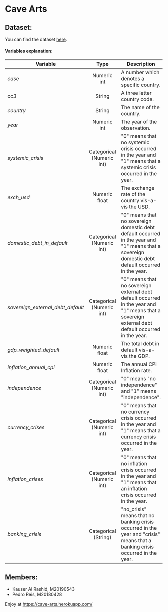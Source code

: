 # Cave Arts

## Dataset:

You can find the dataset [here](https://www.kaggle.com/chirin/africa-economic-banking-and-systemic-crisis-data).

#### Variables explanation:

|     <b>Variable</b>     |    <b>Type</b>    |  <b>Description</b>                                                   |
|-------------------------|:-----------------:|-----------------------------------------------------------------------|
| <i>case</i> | Numeric int | A number which denotes a specific country. |
| <i>cc3</i> | String |  A three letter country code. |
| <i>country</i> | String | The name of the country. |
| <i>year</i> | Numeric int | The year of the observation. |
| <i>systemic_crisis</i> | Categorical (Numeric int) | "0" means that no systemic crisis occurred in the year and "1" means that a systemic crisis occurred in the year. |
| <i>exch_usd</i> | Numeric float | The exchange rate of the country vis-a-vis the USD. |
| <i>domestic_debt_in_default</i> | Categorical (Numeric int) | "0" means that no sovereign domestic debt default occurred in the year and "1" means that a sovereign domestic debt default occurred in the year. |
| <i>sovereign_external_debt_default</i> | Categorical (Numeric int) | "0" means that no sovereign external debt default occurred in the year and "1" means that a sovereign external debt default occurred in the year. |
| <i>gdp_weighted_default</i> | Numeric float | The total debt in default vis-a-vis the GDP. |
| <i>inflation_annual_cpi</i> | Numeric float | The annual CPI Inflation rate. |
| <i>independence</i> | Categorical (Numeric int) | "0" means "no independence" and "1" means "independence". |
| <i>currency_crises</i> | Categorical (Numeric int) | "0" means that no currency crisis occurred in the year and "1" means that a currency crisis occurred in the year. |
| <i>inflation_crises</i> | Categorical (Numeric int) | "0" means that no inflation crisis occurred in the year and "1" means that an inflation crisis occurred in the year. |
| <i>banking_crisis</i> | Categorical (String) | "no_crisis" means that no banking crisis occurred in the year and "crisis" means that a banking crisis occurred in the year. |


## Members:
<ul>
<li>Kauser Al Rashid, M20190543</li>
<li>Pedro Reis, M20180428</li>
</ul>

Enjoy at https://cave-arts.herokuapp.com/
